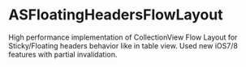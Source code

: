 # ASFloatingHeadersFlowLayout

High performance implementation of CollectionView Flow Layout for Sticky/Floating headers behavior like in table view.
Used new iOS7/8 features with partial invalidation.

